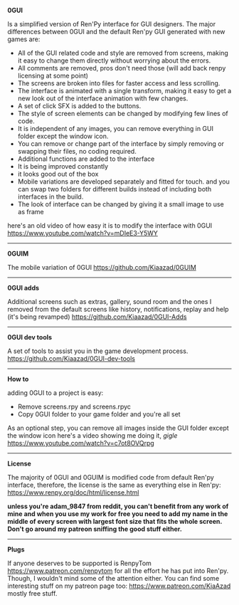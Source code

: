 **0GUI**

Is a simplified version of Ren'Py interface for GUI designers. The major differences between 0GUI and the default Ren'py GUI generated with new games are:

- All of the GUI related code and style are removed from screens, making it easy to change them directly without worrying about the errors.
- All comments are removed, pros don't need those (will add back renpy licensing  at some point)
- The screens are broken into files for faster access and less scrolling.
- The interface is animated with a single transform, making it easy to get a new look out of the interface animation with few changes.
- A set of click SFX is added to the buttons. 
- The style of screen elements can be changed by modifying few lines of code. 
- It is independent of any images, you can remove everything in GUI folder except the window icon.
- You can remove or change part of the interface by simply removing or swapping their files, no coding required.
- Additional functions are added to the interface
- It is being improved constantly
- it looks good out of the box
- Mobile variations are developed separately and fitted for touch. and you can swap two folders for different builds instead of including both interfaces in the build.
- The look of interface can be changed by giving it a small image to use as frame


here's an old video of how easy it is to modify the interface with 0GUI
https://www.youtube.com/watch?v=mDIeE3-Y5WY

---

**0GUIM**

The mobile variation of 0GUI
https://github.com/Kiaazad/0GUIM

---

**0GUI adds**

Additional screens such as extras, gallery, sound room and the ones I removed from the default screens like history, notifications, replay and help (it's being revamped)
https://github.com/Kiaazad/0GUI-Adds

---

**0GUI dev tools**

A set of tools to assist you in the game development process.
https://github.com/Kiaazad/0GUI-dev-tools

---

**How to**

adding 0GUI to a project is easy:
- Remove screens.rpy and screens.rpyc
- Copy 0GUI folder to your game folder and you're all set

As an optional step, you can remove all images inside the GUI folder except the window icon
here's a video showing me doing it, *gigle*
https://www.youtube.com/watch?v=c7ot8OVQrpg

---

**License**

The majority of 0GUI and 0GUIM is modified code from default Ren'py interface, therefore, the license is the same as everything else in Ren'py: https://www.renpy.org/doc/html/license.html

**unless you're adam_9847 from reddit, you can't benefit from any work of mine and when you use my work for free you need to add my name in the middle of every screen with largest font size that fits the whole screen. Don't go around my patreon sniffing the good stuff either.**

---

**Plugs**

If anyone deserves to be supported is RenpyTom https://www.patreon.com/renpytom for all the effort he has put into Ren'py. Though, I wouldn't mind some of the attention either. You can find some interesting stuff on my patreon page too: https://www.patreon.com/KiaAzad mostly free stuff.
